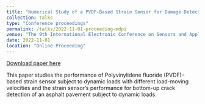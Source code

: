 ```yaml
---
title: "Numerical Study of a PVDF-Based Strain Sensor for Damage Detection of an Asphalt Concrete Pavement Subject to Dynamic Loads"
collection: talks
type: "Conference proceedings"
permalink: /talks/2022-11-01-proceeding-mdpi
venue: "The 9th International Electronic Conference on Sensors and Applications"
date: 2022-11-01
location: "Online Proceeding"
---
```


[Download paper here](https://www.mdpi.com/2673-4591/27/1/31)

This paper studies the performance of Polyvinylidene fluoride (PVDF)–based strain sensor subject to dynamic loads with different load-moving velocities and the strain sensor’s performance for bottom-up crack detection of an asphalt pavement subject to dynamic loads.

